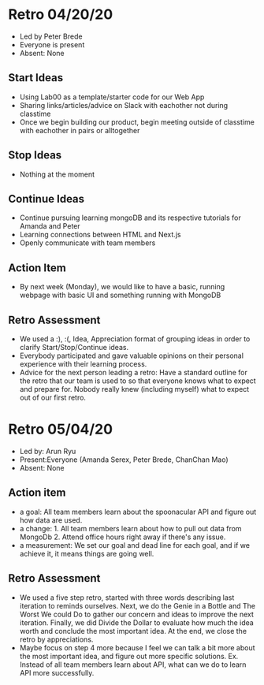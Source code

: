 # Retro 04/20/20
* Led by Peter Brede
* Everyone is present
* Absent: None

## Start Ideas
* Using Lab00 as a template/starter code for our Web App
* Sharing links/articles/advice on Slack with eachother not during classtime
* Once we begin building our product, begin meeting outside of classtime with eachother in pairs or alltogether

## Stop Ideas
* Nothing at the moment

## Continue Ideas
* Continue pursuing learning mongoDB and its respective tutorials for Amanda and Peter
* Learning connections between HTML and Next.js
* Openly communicate with team members

## Action Item
* By next week (Monday), we would like to have a basic, running webpage with basic UI and something running with MongoDB

## Retro Assessment

* We used a :), :(, Idea, Appreciation format of grouping ideas in order to clarify Start/Stop/Continue ideas.
* Everybody participated and gave valuable opinions on their personal experience with their learning process.
* Advice for the next person leading a retro: Have a standard outline for the retro that our team is used to so that everyone knows what to expect and prepare for. Nobody really knew (including myself) what to expect out of our first retro.



# Retro 05/04/20

* Led by: Arun Ryu
* Present:Everyone (Amanda Serex, Peter Brede, ChanChan Mao)
* Absent: None

## Action item

* a goal: All team members learn about the spoonacular API and figure out how data are used.
* a change: 1. All team members learn about how to pull out data from MongoDb 
            2. Attend office hours right away if there's any issue. 
* a measurement: We set our goal and dead line for each goal, and if we achieve it, it means things are going well. 

## Retro Assessment

* We used a five step retro, started with three words describing last iteration to reminds ourselves. Next, we do the Genie in a Bottle and The Worst We could Do to gather our concern and ideas to improve the next iteration. Finally, we did Divide the Dollar to evaluate how much the idea worth and conclude the most important idea. At the end, we close the retro by appreciations.
* Maybe focus on step 4 more because I feel we can talk a bit more about the most important idea, and figure out more specific solutions. Ex. Instead of all team members learn about API, what can we do to learn API more successfully. 
